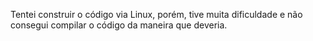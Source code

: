 Tentei construir o código via Linux, porém, tive muita dificuldade e não consegui compilar o código da maneira que deveria.
